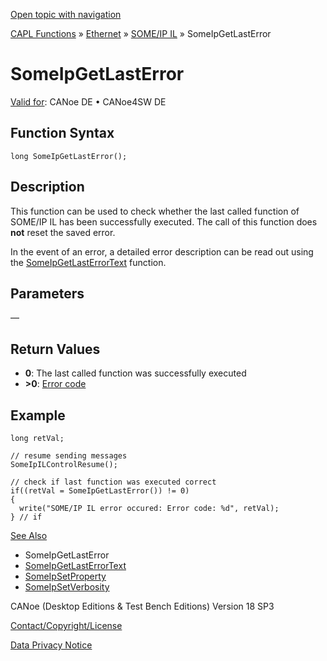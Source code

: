 [Open topic with navigation](../../../../../../CANoeDEFamily.htm#Topics/CAPLFunctions/IP/SOMEIPIL/Functions/CAPLfunctionSomeIpGetLastError.md)

[CAPL Functions](../../../CAPLfunctions.md) » [Ethernet](../../CAPLEthernetStartPage.md) » [SOME/IP IL](../CAPLfunctionsSomeIPILOverview.md) » SomeIpGetLastError

# SomeIpGetLastError

[Valid for](../../../../Shared/FeatureAvailability.md): CANoe DE • CANoe4SW DE

## Function Syntax

```plaintext
long SomeIpGetLastError();
```

## Description

This function can be used to check whether the last called function of SOME/IP IL has been successfully executed. The call of this function does **not** reset the saved error.

In the event of an error, a detailed error description can be read out using the [SomeIpGetLastErrorText](CAPLfunctionSomeIpGetLastErrorText.md) function.

## Parameters

—

## Return Values

- **0**: The last called function was successfully executed
- **>0**: [Error code](../../CAPLfunctionsSOMEIPILErrorCodes.md)

## Example

```plaintext
long retVal;

// resume sending messages
SomeIpILControlResume();

// check if last function was executed correct
if((retVal = SomeIpGetLastError()) != 0)
{
  write("SOME/IP IL error occured: Error code: %d", retVal);
} // if
```

[See Also](javascript:void(0);)
- SomeIpGetLastError
- [SomeIpGetLastErrorText](CAPLfunctionSomeIpGetLastErrorText.md#aanchor28396)
- [SomeIpSetProperty](CAPLfunctionSomeIpSetProperty.md#aanchor11923)
- [SomeIpSetVerbosity](CAPLfunctionSomeIpSetVerbosity.md#aanchor2250)

CANoe (Desktop Editions & Test Bench Editions) Version 18 SP3

[Contact/Copyright/License](../../../../Shared/ContactCopyrightLicense.md)

[Data Privacy Notice](https://www.vector.com/int/en/company/get-info/privacy-policy/)
